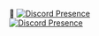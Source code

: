 🔗
[![Discord Presence](https://lanyard.cnrad.dev/api/799109207676682300?hideTimestamp=true)](https://discord.com/users/799109207676682300)  
[![Discord Presence](https://lanyard.cnrad.dev/api/1001346788248272977)](https://discord.com/users/1001346788248272977)
